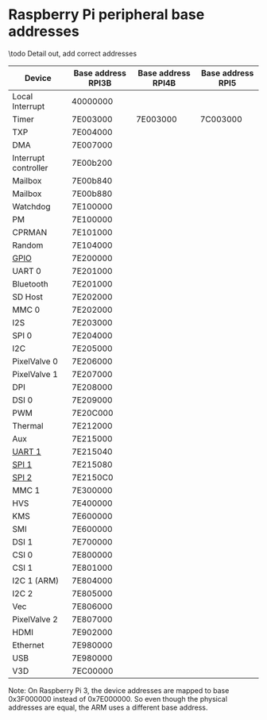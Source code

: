 # Raspberry Pi peripheral base addresses

\todo Detail out, add correct addresses

| Device                                | Base address RPI3B | Base address RPI4B | Base address RPI5 |
|---------------------------------------|--------------------|--------------------|-------------------|
| Local Interrupt                       | 40000000           |
| Timer                                 | 7E003000           | 7E003000           | 7C003000          |
| TXP                                   | 7E004000           |
| DMA                                   | 7E007000           |
| Interrupt controller                  | 7E00b200           |
| Mailbox                               | 7E00b840           |
| Mailbox                               | 7E00b880           |
| Watchdog                              | 7E100000           |
| PM                                    | 7E100000           |
| CPRMAN                                | 7E101000           |
| Random                                | 7E104000           |
| [GPIO](#RPI_GPIO)                     | 7E200000           |
| UART 0                                | 7E201000           |
| Bluetooth                             | 7E201000           |
| SD Host                               | 7E202000           |
| MMC 0                                 | 7E202000           |
| I2S                                   | 7E203000           |
| SPI 0                                 | 7E204000           |
| I2C                                   | 7E205000           |
| PixelValve 0                          | 7E206000           |
| PixelValve 1                          | 7E207000           |
| DPI                                   | 7E208000           |
| DSI 0                                 | 7E209000           |
| PWM                                   | 7E20C000           |
| Thermal                               | 7E212000           |
| Aux                                   | 7E215000           |
| [UART 1](#RPI_UART1)                  | 7E215040           |
| [SPI 1](#RPI_SPI0)                    | 7E215080           |
| [SPI 2](#RPI_SPI1)                    | 7E2150C0           |
| MMC 1                                 | 7E300000           |
| HVS                                   | 7E400000           |
| KMS                                   | 7E600000           |
| SMI                                   | 7E600000           |
| DSI 1                                 | 7E700000           |
| CSI 0                                 | 7E800000           |
| CSI 1                                 | 7E801000           |
| I2C 1 (ARM)                           | 7E804000           |
| I2C 2                                 | 7E805000           |
| Vec                                   | 7E806000           |
| PixelValve 2                          | 7E807000           |
| HDMI                                  | 7E902000           |
| Ethernet                              | 7E980000           |
| USB                                   | 7E980000           |
| V3D                                   | 7EC00000           |

Note: On Raspberry Pi 3, the device addresses are mapped to base 0x3F000000 instead of 0x7E000000. So even though the physical addresses are equal, the ARM uses a different base address.
